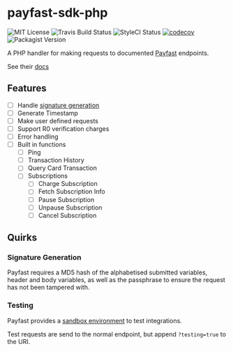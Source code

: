 # payfast-sdk-php
![MIT License](https://img.shields.io/github/license/fergusdixon/payfast-sdk-php.svg)
![Travis Build Status](https://travis-ci.org/fergusdixon/payfast-sdk-php.svg?branch=master)
![StyleCI Status](https://styleci.io/repos/??/shield?branch=master)
[![codecov](https://codecov.io/gh/fergusdixon/payfast-sdk-php/branch/master/graph/badge.svg)](https://codecov.io/gh/fergusdixon/payfast-sdk-php)
![Packagist Version](https://img.shields.io/packagist/v/fergusdixon/payfast-sdk-php.svg)

A PHP handler for making requests to documented [Payfast](https://www.payfast.co.za) endpoints.

See their [docs](https://developers.payfast.co.za/documentation/)

## Features
- [ ] Handle [signature generation](https://developers.payfast.co.za/documentation/#api-signature-generation)
- [ ] Generate Timestamp
- [ ] Make user defined requests
- [ ] Support R0 verification charges
- [ ] Error handling
- [ ] Built in functions
  - [ ] Ping
  - [ ] Transaction History
  - [ ] Query Card Transaction
  - [ ] Subscriptions
    - [ ] Charge Subscription
    - [ ] Fetch Subscription Info
    - [ ] Pause Subscription
    - [ ] Unpause Subscription
    - [ ] Cancel Subscription
    
## Quirks

### Signature Generation
Payfast requires a MD5 hash of the alphabetised submitted variables, header and body variables, as well as the passphrase to ensure the request has not been tampered with.

### Testing
Payfast provides a [sandbox environment](https://sandbox.payfast.co.za/) to test integrations.

Test requests are send to the normal endpoint, but append `?testing=true` to the URI.
